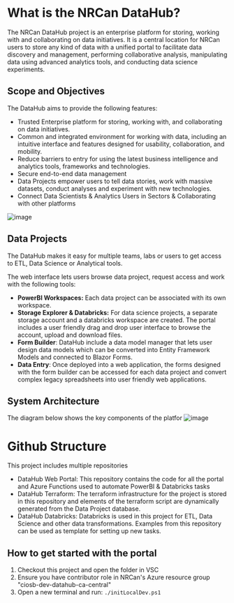 
# What is the NRCan DataHub?

The NRCan DataHub project is an enterprise platform for storing, working with and collaborating on data initiatives.  It is a central location for NRCan users to store any kind of data with a unified portal to facilitate data discovery and management, performing collaborative analysis, manipulating data using advanced analytics tools, and conducting data science experiments.

## Scope and Objectives

The DataHub aims to provide the following features:
- Trusted Enterprise platform for storing, working with, and collaborating on data initiatives.
- Common and integrated environment for working with data, including an intuitive interface and features designed for usability, collaboration, and mobility.
- Reduce barriers to entry for using the latest business intelligence and analytics tools, frameworks and technologies.
- Secure end-to-end data management
- Data Projects empower users to tell data stories, work with massive datasets, conduct analyses and experiment with new technologies.
- Connect Data Scientists & Analytics Users in Sectors & Collaborating with other platforms

![image](https://user-images.githubusercontent.com/82101285/122599381-48a01d00-d03c-11eb-9bb8-a20d76646258.png)

## Data Projects

The DataHub makes it easy for multiple teams, labs or users to get access to ETL, Data Science or Analytical tools.

The web interface lets users browse data project, request access and work with the following tools:
- **PowerBI Workspaces:** Each data project can be associated with its own workspace.
- **Storage Explorer & Databricks:** For data science projects, a separate storage account and a databricks workspace are created. The portal includes a user friendly drag and drop user interface to browse the account, upload and download files.
- **Form Builder**: DataHub include a data model manager that lets user design data models which can be converted into Entity Framework Models and connected to Blazor Forms.
- **Data Entry**: Once deployed into a web application, the forms designed with the form builder can be accessed for each data project and convert complex legacy spreadsheets into user friendly web applications.

## System Architecture

The diagram below shows the key components of the platfor
![image](https://user-images.githubusercontent.com/82101285/122604469-fd8a0800-d043-11eb-8e51-e1a3b3325ee2.png)

# Github Structure

This project includes multiple repositories
- DataHub Web Portal: This repository contains the code for all the portal and Azure Functions used to automate PowerBI & Databricks tasks
- DataHub Terraform: The terraform infrastructure for the project is stored in this repository and elements of the terraform script are dynamically generated from the Data Project database. 
- DataHub Databricks: Databricks is used in this project for ETL, Data Science and other data transformations. Examples from this repository can be used as template for setting up new tasks.

## How to get started with the portal

1. Checkout this project and open the folder in VSC
2. Ensure you have contributor role in NRCan's Azure resource group "ciosb-dev-datahub-ca-central"
3. Open a new terminal and run: ```./initLocalDev.ps1```
